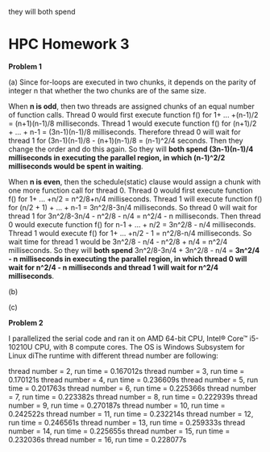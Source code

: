 they will both spend

# HPC Homework 3

**Problem 1**

(a) Since for-loops are executed in two chunks, it depends on the parity of integer n that whether the two chunks are of the same size.

When **n is odd**, then two threads are assigned chunks of an equal number of function calls. Thread 0 would first execute function f() for  1+ ... +(n-1)/2  = (n+1)(n-1)/8 milliseconds. Thread 1 would execute function f() for (n+1)/2 + ... + n-1 = (3n-1)(n-1)/8 milliseconds. Therefore thread 0 will wait for thread 1 for (3n-1)(n-1)/8 - (n+1)(n-1)/8 = (n-1)^2/4 seconds. Then they change the order and do this again. So they will **both spend (3n-1)(n-1)/4 milliseconds in executing the parallel region, in which (n-1)^2/2** **milliseconds would be spent in waiting**.

When **n is even**, then the schedule(static) clause would assign a chunk with one more function call for thread 0. Thread 0 would first execute function f() for  1+ ... +n/2  = n^2/8+n/4 milliseconds. Thread 1 will execute function f() for  (n/2 + 1) + ... + n-1  = 3n^2/8-3n/4 milliseconds. So thread 0 will wait for thread 1 for 3n^2/8-3n/4 - n^2/8 - n/4 = n^2/4 - n milliseconds. Then thread 0 would execute function f() for n-1 + ... + n/2 = 3n^2/8 - n/4 milliseconds. Thread 1 would execute f() for 1+ ... +n/2 - 1 = n^2/8-n/4 milliseconds. So wait time for thread 1 would be 3n^2/8 - n/4 - n^2/8 + n/4 = n^2/4 milliseconds. So they will **both spend** 3n^2/8-3n/4 + 3n^2/8 - n/4 = **3n^2/4 - n milliseconds in executing the parallel region, in which thread 0 will wait for n^2/4 - n milliseconds and thread 1 will wait for n^2/4** **milliseconds**.

(b)

(c)

**Problem 2**

I parallelized the serial code and ran it on AMD 64-bit CPU, Intel® Core™ i5-10210U CPU, with 8 compute cores. The OS is Windows Subsystem for Linux diThe runtime with different thread number are following:

thread number = 2, run time = 0.167012s
thread number = 3, run time = 0.170121s
thread number = 4, run time = 0.236609s
thread number = 5, run time = 0.201763s
thread number = 6, run time = 0.225366s
thread number = 7, run time = 0.223382s
thread number = 8, run time = 0.222939s
thread number = 9, run time = 0.270187s
thread number = 10, run time = 0.242522s
thread number = 11, run time = 0.232214s
thread number = 12, run time = 0.246561s
thread number = 13, run time = 0.259333s
thread number = 14, run time = 0.225655s
thread number = 15, run time = 0.232036s
thread number = 16, run time = 0.228077s
